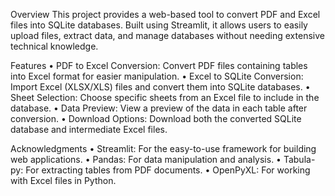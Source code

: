 Overview
  This project provides a web-based tool to convert PDF and Excel files into SQLite databases. Built using Streamlit, it allows users to easily upload files, extract data, and manage databases without needing extensive technical knowledge.

Features
  • PDF to Excel Conversion: Convert PDF files containing tables into Excel format for easier manipulation.
  • Excel to SQLite Conversion: Import Excel (XLSX/XLS) files and convert them into SQLite databases.
  • Sheet Selection: Choose specific sheets from an Excel file to include in the database.
  • Data Preview: View a preview of the data in each table after conversion.
  • Download Options: Download both the converted SQLite database and intermediate Excel files.

Acknowledgments
  • Streamlit: For the easy-to-use framework for building web applications.
  • Pandas: For data manipulation and analysis.
  • Tabula-py: For extracting tables from PDF documents.
  • OpenPyXL: For working with Excel files in Python.
